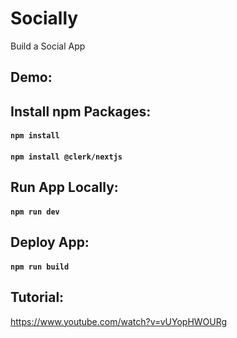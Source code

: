 # Socially

Build a Social App

## Demo:

## Install npm Packages:

#### `npm install`

#### `npm install @clerk/nextjs`

## Run App Locally:

#### `npm run dev`

## Deploy App:

#### `npm run build`

## Tutorial:

https://www.youtube.com/watch?v=vUYopHWOURg
